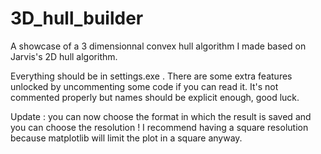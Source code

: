 # 3D_hull_builder
A showcase of a 3 dimensionnal convex hull algorithm I made based on Jarvis's 2D hull algorithm.

Everything should be in settings.exe . There are some extra features unlocked by uncommenting some code if you can read it.
It's not commented properly but names should be explicit enough, good luck.

Update : you can now choose the format in which the result is saved and you can choose the resolution !
I recommend having a square resolution because matplotlib will limit the plot in a square anyway.

